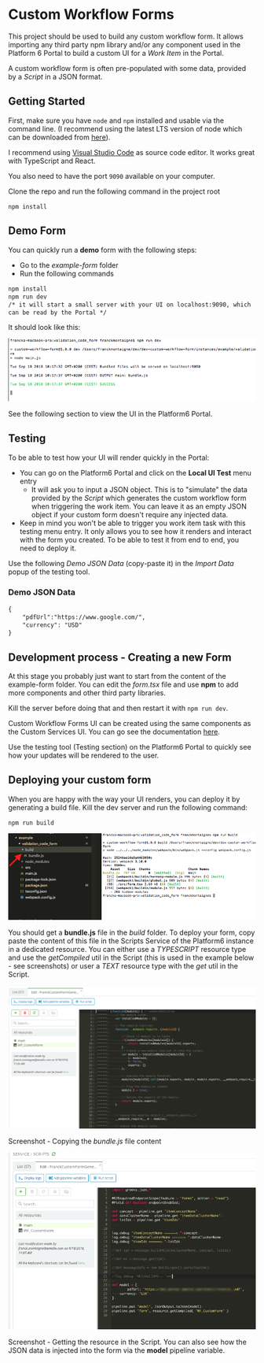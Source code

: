 
# Custom Workflow Forms

This project should be used to build any custom workflow form. It allows importing any third party npm library and/or any component used in the Platform 6 Portal to build a custom UI for a _Work Item_ in the Portal.

A custom workflow form is often pre-populated with some data, provided by a _Script_ in a JSON format.


## Getting Started

First, make sure you have `node` and `npm` installed and usable via the command line. (I recommend using the latest LTS version of node which can be downloaded from [here](https://nodejs.org/en/)).

I recommend using [Visual Studio Code](https://code.visualstudio.com/) as source code editor. It works great with TypeScript and React.

You also need to have the port `9090` available on your computer.


Clone the repo and run the following command in the project root


```
npm install
```


## Demo Form

You can quickly run a **demo** form with the following steps:

- Go to the _example-form_ folder
- Run the following commands


```
npm install
npm run dev
/* it will start a small server with your UI on localhost:9090, which can be read by the Portal */
```


It should look like this:


!["npm run dev" result](./documentation/npm_run_dev.png)


See the following section to view the UI in the Platform6 Portal.


## Testing

To be able to test how your UI will render quickly in the Portal:

- You can go on the Platform6 Portal and click on the **Local UI Test** menu entry
	- It will ask you to input a JSON object. This is to "simulate" the data provided by the _Script_ which generates the custom workflow form when triggering the work item. You can leave it as an empty JSON object if your custom form doesn't require any injected data.
- Keep in mind you won't be able to trigger you work item task with this testing menu entry. It only allows you to see how it renders and interact with the form you created. To be able to test it from end to end, you need to deploy it.

Use the following _Demo JSON Data_ (copy-paste it) in the _Import Data_ popup of the testing tool.

### Demo JSON Data

```
{
    "pdfUrl":"https://www.google.com/",
    "currency": "USD"
}
```

## Development process - Creating a new Form

At this stage you probably just want to start from the content of the example-form folder. You can edit the _form.tsx_ file and use **npm** to add more components and other third party libraries.

Kill the server before doing that and then restart it with `npm run dev`.

Custom Workflow Forms UI can be created using the same components as the Custom Services UI. You can go see the documentation [here](https://documentation.amalto.com/platform6/latest/reference/custom-services/platform6-ui-components/).

Use the testing tool (Testing section) on the Platform6 Portal to quickly see how your updates will be rendered to the user. 


## Deploying your custom form

When you are happy with the way your UI renders, you can deploy it by generating a build file. Kill the dev server and run the following command:


```
npm run build
```


!["npm run build" result](./documentation/npm_run_build.png)


You should get a **bundle.js** file in the _build_ folder. To deploy your form, copy paste the content of this file in the Scripts Service of the Platform6 instance in a dedicated resource.
You can either use a _TYPESCRIPT_ resource type and use the _getCompiled_ util in the Script (this is used in the example below - see screenshots) or user a _TEXT_ resource type with the _get_ util in the Script.

!["copy bundle" result](./documentation/copy_bundle.png)

Screenshot - Copying the _bundle.js_ file content

!["groovy" result](./documentation/groovy.png)

Screenshot - Getting the resource in the Script. You can also see how the JSON data is injected into the form via the **model** pipeline variable.